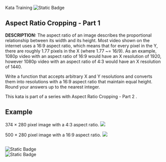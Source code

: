 Kata Training
![Static Badge](https://img.shields.io/badge/8kyu%20-%20black?style=flat&logo=codewars&labelColor=B1361E&color=black)

## Aspect Ratio Cropping - Part 1
**DESCRIPTION:**
The aspect ratio of an image describes the proportional relationship between its width and its height. Most video shown on the internet uses a 16:9 aspect ratio, which means that for every pixel in the Y, there are roughly 1.77 pixels in the X (where 1.77 ~= 16/9). As an example, 1080p video with an aspect ratio of 16:9 would have an X resolution of 1920, however 1080p video with an aspect ratio of 4:3 would have an X resolution of 1440.

Write a function that accepts arbitrary X and Y resolutions and converts them into resolutions with a 16:9 aspect ratio that maintain equal height. Round your answers up to the nearest integer.

This kata is part of a series with Aspect Ratio Cropping - Part 2 .

## Example
374 × 280 pixel image with a 4:3 aspect ratio.
<img src="https://upload.wikimedia.org/wikipedia/commons/4/43/Aspect_ratio_4_3_example.jpg" />

500 × 280 pixel image with a 16:9 aspect ratio.
<img src="https://upload.wikimedia.org/wikipedia/commons/2/2c/Aspect_ratio_16_9_example3.jpg" />


## <i class="fa-solid fa-tag"></i>
![Static Badge](https://img.shields.io/badge/fundamentals%20-%20purple?style=plastic) <br>
![Static Badge](https://img.shields.io/badge/mathematics%20-%20purple?style=plastic) <br>